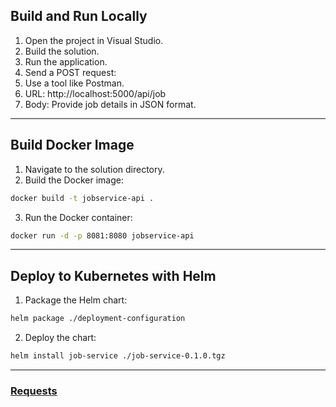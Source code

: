 ## Build and Run Locally
1. Open the project in Visual Studio.
2. Build the solution.
3. Run the application.
4. Send a POST request:
5. Use a tool like Postman.
6. URL: http://localhost:5000/api/job
7. Body: Provide job details in JSON format.
------------
## Build Docker Image
1. Navigate to the solution directory.
2. Build the Docker image:
```bash
docker build -t jobservice-api .
```
3. Run the Docker container:
```bash
docker run -d -p 8081:8080 jobservice-api
```
------------
## Deploy to Kubernetes with Helm
1. Package the Helm chart:
```bash
helm package ./deployment-configuration
```
2. Deploy the chart:
```bash
helm install job-service ./job-service-0.1.0.tgz
```
------------
### [Requests](http://https://raw.githubusercontent.com/bohdan-prokopenko/job-service/main/api/JobService.Api.http "Requests")
